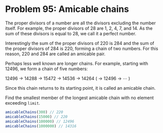 # Problem 95: Amicable chains

The proper divisors of a number are all the divisors excluding the number itself. For example, the proper divisors of 28 are 1, 2, 4, 7, and 14. As the sum of these divisors is equal to 28, we call it a perfect number.

Interestingly the sum of the proper divisors of 220 is 284 and the sum of the proper divisors of 284 is 220, forming a chain of two numbers. For this reason, 220 and 284 are called an amicable pair.

Perhaps less well known are longer chains. For example, starting with 12496, we form a chain of five numbers:

12496 → 14288 → 15472 → 14536 → 14264 ( → 12496 → ⋯ )
 
Since this chain returns to its starting point, it is called an amicable chain.

Find the smallest member of the longest amicable chain with no element exceeding `limit`.

```javascript
amicableChains(300) // 220
amicableChains(15000) // 220
amicableChains(100000) // 12496
amicableChains(1000000) // 14316
```

